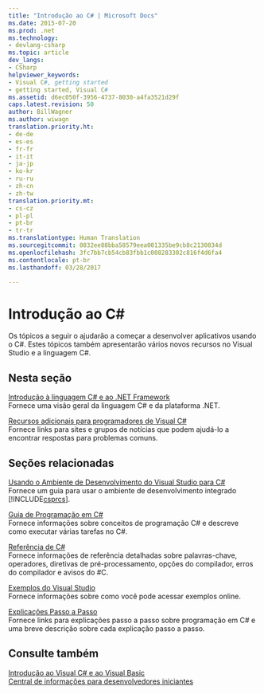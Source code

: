 ```yaml
---
title: "Introdução ao C# | Microsoft Docs"
ms.date: 2015-07-20
ms.prod: .net
ms.technology:
- devlang-csharp
ms.topic: article
dev_langs:
- CSharp
helpviewer_keywords:
- Visual C#, getting started
- getting started, Visual C#
ms.assetid: d6ec050f-3956-4737-8030-a4fa3521d29f
caps.latest.revision: 50
author: BillWagner
ms.author: wiwagn
translation.priority.ht:
- de-de
- es-es
- fr-fr
- it-it
- ja-jp
- ko-kr
- ru-ru
- zh-cn
- zh-tw
translation.priority.mt:
- cs-cz
- pl-pl
- pt-br
- tr-tr
ms.translationtype: Human Translation
ms.sourcegitcommit: 0832ee88bba58579eea001335be9cb8c2130834d
ms.openlocfilehash: 3fc7bb7cb54cb83fbb1c008283302c816f4d6fa4
ms.contentlocale: pt-br
ms.lasthandoff: 03/28/2017

---
```

# <a name="getting-started-with-c"></a>Introdução ao C#
Os tópicos a seguir o ajudarão a começar a desenvolver aplicativos usando o C#. Estes tópicos também apresentarão vários novos recursos no Visual Studio e a linguagem C#.  
  
## <a name="in-this-section"></a>Nesta seção  
 [Introdução à linguagem C# e ao .NET Framework](../../csharp/getting-started/introduction-to-the-csharp-language-and-the-net-framework.md)  
 Fornece uma visão geral da linguagem C# e da plataforma .NET.  
  
 [Recursos adicionais para programadores de Visual C#](../../csharp/getting-started/additional-resources.md)  
 Fornece links para sites e grupos de notícias que podem ajudá-lo a encontrar respostas para problemas comuns.  
  
## <a name="related-sections"></a>Seções relacionadas  
 [Usando o Ambiente de Desenvolvimento do Visual Studio para C#](https://docs.microsoft.com/visualstudio/csharp-ide/using-the-visual-studio-development-environment-for-csharp)  
 Fornece um guia para usar o ambiente de desenvolvimento integrado [!INCLUDE[csprcs](../../csharp/includes/csprcs_md.md)].  
  
 [Guia de Programação em C#](../../csharp/programming-guide/index.md)  
 Fornece informações sobre conceitos de programação C# e descreve como executar várias tarefas no C#.  
  
 [Referência de C#](../../csharp/language-reference/index.md)  
 Fornece informações de referência detalhadas sobre palavras-chave, operadores, diretivas de pré-processamento, opções do compilador, erros do compilador e avisos do #C.  
  
 [Exemplos do Visual Studio](https://docs.microsoft.com/visualstudio/ide/visual-studio-samples)  
 Fornece informações sobre como você pode acessar exemplos online.  
  
 [Explicações Passo a Passo](../../csharp/walkthroughs.md)  
 Fornece links para explicações passo a passo sobre programação em C# e uma breve descrição sobre cada explicação passo a passo.  
  
## <a name="see-also"></a>Consulte também  
 [Introdução ao Visual C# e ao Visual Basic](https://docs.microsoft.com/visualstudio/ide/getting-started-with-visual-csharp-and-visual-basic)   
 [Central de informações para desenvolvedores iniciantes](http://go.microsoft.com/fwlink/?LinkId=123826)
